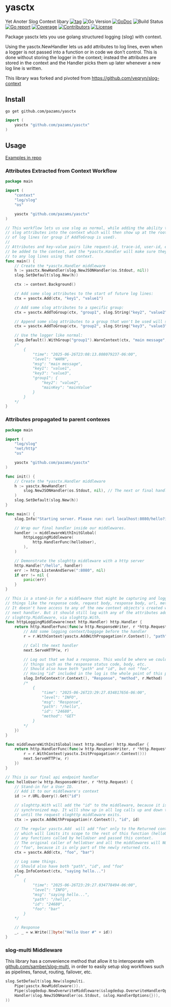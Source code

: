 # yasctx
Yet Anoter Slog Context libary
[![tag](https://img.shields.io/github/tag/pazams/yasctx.svg)](https://github.com/pazams/yasctx/releases)
![Go Version](https://img.shields.io/badge/Go-%3E%3D%201.21-%23007d9c)
[![GoDoc](https://godoc.org/github.com/pazams/yasctx?status.svg)](https://pkg.go.dev/github.com/pazams/yasctx)
![Build Status](https://github.com/pazams/yasctx/actions/workflows/build_and_test.yml/badge.svg)
[![Go report](https://goreportcard.com/badge/github.com/pazams/yasctx)](https://goreportcard.com/report/github.com/pazams/yasctx)
[![Coverage](https://img.shields.io/codecov/c/github/pazams/yasctx)](https://codecov.io/gh/pazams/yasctx)
[![Contributors](https://img.shields.io/github/contributors/pazams/yasctx)](https://github.com/pazams/yasctx/graphs/contributors)
[![License](https://img.shields.io/github/license/pazams/yasctx)](./LICENSE)


Package yasctx lets you use golang structured logging (slog) with context.

Using the yasctx.NewHandler lets us add attributes to
log lines, even when a logger is not passed into a function or in code we don't
control. This is done without storing the logger in the context; instead the
attributes are stored in the context and the Handler picks them up later
whenever a new log line is written.

This library was forked and pivoted from https://github.com/veqryn/slog-context
## Install

```
go get github.com/pazams/yasctx
```

```go
import (
	yasctx "github.com/pazams/yasctx"
)
```

## Usage
[Examples in repo](examples/)
### Attributes Extracted from Context Workflow
```go
package main

import (
	"context"
	"log/slog"
	"os"

	yasctx "github.com/pazams/yasctx"
)

// This workflow lets us use slog as normal, while adding the ability to put
// slog attributes into the context which will then show up at the root level
// of log lines (or group if AddToGroup is used).
//
// Attributes and key-value pairs like request-id, trace-id, user-id, etc, can
// be added to the context, and the *yasctx.Handler will make sure they are added
// to any log lines using that context.
func main() {
	// Create the *yasctx.Handler middleware
	h := yasctx.NewHandler(slog.NewJSONHandler(os.Stdout, nil))
	slog.SetDefault(slog.New(h))

	ctx := context.Background()

	// Add some slog attributes to the start of future log lines:
	ctx = yasctx.Add(ctx, "key1", "value1")

	// Add some slog attributes to a specific group:
	ctx = yasctx.AddToGroup(ctx, "group1", slog.String("key2", "value2"))

	// Append some slog attributes to a group that won't be used will show up at the root level:
	ctx = yasctx.AddToGroup(ctx, "group2", slog.String("key3", "value3"))

	// Use the logger like normal:
	slog.Default().WithGroup("group1").WarnContext(ctx, "main message", "mainKey", "mainValue")
	/*
		{
		    "time": "2025-06-26T23:08:13.808079237-06:00",
		    "level": "WARN",
		    "msg": "main message",
		    "key1": "value1",
		    "key3": "value3",
		    "group1": {
		        "key2": "value2",
		        "mainKey": "mainValue"
		    }
		}
	*/
}

```

### Attributes propagated to parent contexes 
```go
package main

import (
	"log/slog"
	"net/http"
	"os"

	yasctx "github.com/pazams/yasctx"
)

func init() {
	// Create the *yasctx.Handler middleware
	h := yasctx.NewHandler(
		slog.NewJSONHandler(os.Stdout, nil), // The next or final handler in the chain
	)
	slog.SetDefault(slog.New(h))
}

func main() {
	slog.Info("Starting server. Please run: curl localhost:8080/hello?id=24680")

	// Wrap our final handler inside our middlewares.
	handler := middlewareWithInitGlobal(
		httpLoggingMiddleware(
			http.HandlerFunc(helloUser),
		),
	)

	// Demonstrate the sloghttp middleware with a http server
	http.Handle("/hello", handler)
	err := http.ListenAndServe(":8080", nil)
	if err != nil {
		panic(err)
	}
}

// This is a stand-in for a middleware that might be capturing and logging out
// things like the response code, request body, response body, url, method, etc.
// It doesn't have access to any of the new context objects's created within the
// next handler. But it should still log with any of the attributes added to our
// sloghttp.Middleware, via sloghttp.With.
func httpLoggingMiddleware(next http.Handler) http.Handler {
	return http.HandlerFunc(func(w http.ResponseWriter, r *http.Request) {
		// Add some logging context/baggage before the handler
		r = r.WithContext(yasctx.AddWithPropagation(r.Context(), "path", r.URL.Path))

		// Call the next handler
		next.ServeHTTP(w, r)

		// Log out that we had a response. This would be where we could add
		// things such as the response status code, body, etc.
		// Should also have both "path" and "id", but not "foo".
		// Having "id" included in the log is the whole point of this package!
		slog.InfoContext(r.Context(), "Response", "method", r.Method)
		/*
			{
			    "time": "2025-06-26T23:29:27.034817656-06:00",
			    "level": "INFO",
			    "msg": "Response",
			    "path": "/hello",
			    "id": "24680",
			    "method": "GET"
			}
		*/
	})
}

func middlewareWithInitGlobal(next http.Handler) http.Handler {
	return http.HandlerFunc(func(w http.ResponseWriter, r *http.Request) {
		r = r.WithContext(yasctx.InitPropagation(r.Context()))
		next.ServeHTTP(w, r)
	})
}

// This is our final api endpoint handler
func helloUser(w http.ResponseWriter, r *http.Request) {
	// Stand-in for a User ID.
	// Add it to our middleware's context
	id := r.URL.Query().Get("id")

	// sloghttp.With will add the "id" to the middleware, because it is a
	// synchronized map. It will show up in all log calls up and down the stack,
	// until the request sloghttp middleware exits.
	ctx := yasctx.AddWithPropagation(r.Context(), "id", id)

	// The regular yasctx.Add  will add "foo" only to the Returned context,
	// which will limits its scope to the rest of this function (helloUser) and
	// any functions called by helloUser and passed this context.
	// The original caller of helloUser and all the middlewares will NOT see
	// "foo", because it is only part of the newly returned ctx.
	ctx = yasctx.Add(ctx, "foo", "bar")

	// Log some things.
	// Should also have both "path", "id", and "foo"
	slog.InfoContext(ctx, "saying hello...")
	/*
		{
		    "time": "2025-06-26T23:29:27.034778494-06:00",
		    "level": "INFO",
		    "msg": "saying hello...",
		    "path": "/hello",
		    "id": "24680",
		    "foo": "bar"
		}
	*/

	// Response
	_, _ = w.Write([]byte("Hello User #" + id))
}
```

### slog-multi Middleware
This library has a convenience method that allow it to interoperate with [github.com/samber/slog-multi](https://github.com/samber/slog-multi),
in order to easily setup slog workflows such as pipelines, fanout, routing, failover, etc.
```go
slog.SetDefault(slog.New(slogmulti.
	Pipe(yasctx.NewMiddleware()).
	Pipe(slogdedup.NewOverwriteMiddleware(&slogdedup.OverwriteHandlerOptions{})).
	Handler(slog.NewJSONHandler(os.Stdout, &slog.HandlerOptions{})),
))
```

